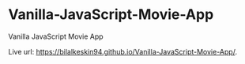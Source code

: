 # Vanilla-JavaScript-Movie-App
Vanilla JavaScript Movie App

Live url: https://bilalkeskin94.github.io/Vanilla-JavaScript-Movie-App/.
